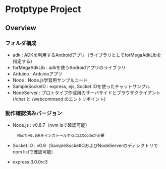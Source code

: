Protptype Project
================
## Overview
### フォルダ構成
* adk : ADKを利用するAndroidアプリ（ライブラリとしてforMegaAdkLibを指定する）
* forMegaAdkLib : adkを使うAndroidアプリのライブラリ
* Arduino : Arduinoアプリ
* Node : Node.js学習用サンプルコード
* SampleSockeIO : express, ejs, Socket.IOを使ったチャットサンプル
* NodeServer : プロトタイプ作成用のサーバサイドとブラウザクライアント(/chat と /webcommand のエントリポイント)

### 動作確認済みバージョン
* Node.js : v0.8.7（nvm lsで確認可能）

        Macでv0.8系をインストールするにはXcodeが必要
* Socket.IO : v0.9（SampleSocketIOおよびNodeServerのディレクトリでnpm listで確認可能）
* express 3.0.0rc3
